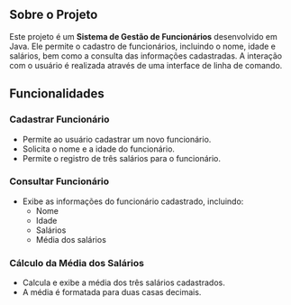## Sobre o Projeto
Este projeto é um **Sistema de Gestão de Funcionários** desenvolvido em Java. Ele permite o cadastro de funcionários, incluindo o nome, idade e salários, bem como a consulta das informações cadastradas. A interação com o usuário é realizada através de uma interface de linha de comando.

## Funcionalidades

### Cadastrar Funcionário
- Permite ao usuário cadastrar um novo funcionário.
- Solicita o nome e a idade do funcionário.
- Permite o registro de três salários para o funcionário.

### Consultar Funcionário
- Exibe as informações do funcionário cadastrado, incluindo:
  - Nome
  - Idade
  - Salários
  - Média dos salários

### Cálculo da Média dos Salários
- Calcula e exibe a média dos três salários cadastrados.
- A média é formatada para duas casas decimais.
